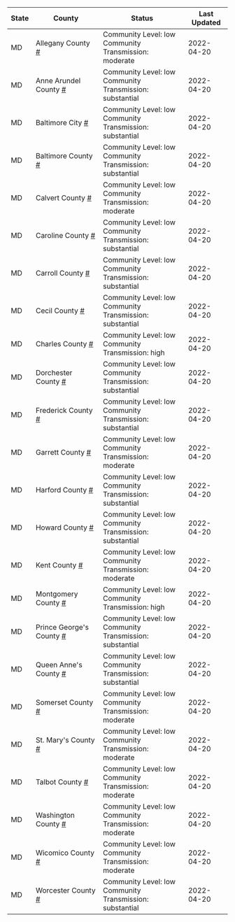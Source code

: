State | County | Status | Last Updated
--- | --- | --- | --- 
MD | Allegany County <a href="#allegany_county">#</a> | <a name="allegany_county"></a>Community Level: low<br/>Community Transmission: moderate | 2022-04-20
MD | Anne Arundel County <a href="#anne_arundel_county">#</a> | <a name="anne_arundel_county"></a>Community Level: low<br/>Community Transmission: substantial | 2022-04-20
MD | Baltimore City <a href="#baltimore_city">#</a> | <a name="baltimore_city"></a>Community Level: low<br/>Community Transmission: substantial | 2022-04-20
MD | Baltimore County <a href="#baltimore_county">#</a> | <a name="baltimore_county"></a>Community Level: low<br/>Community Transmission: substantial | 2022-04-20
MD | Calvert County <a href="#calvert_county">#</a> | <a name="calvert_county"></a>Community Level: low<br/>Community Transmission: moderate | 2022-04-20
MD | Caroline County <a href="#caroline_county">#</a> | <a name="caroline_county"></a>Community Level: low<br/>Community Transmission: substantial | 2022-04-20
MD | Carroll County <a href="#carroll_county">#</a> | <a name="carroll_county"></a>Community Level: low<br/>Community Transmission: substantial | 2022-04-20
MD | Cecil County <a href="#cecil_county">#</a> | <a name="cecil_county"></a>Community Level: low<br/>Community Transmission: substantial | 2022-04-20
MD | Charles County <a href="#charles_county">#</a> | <a name="charles_county"></a>Community Level: low<br/>Community Transmission: high | 2022-04-20
MD | Dorchester County <a href="#dorchester_county">#</a> | <a name="dorchester_county"></a>Community Level: low<br/>Community Transmission: substantial | 2022-04-20
MD | Frederick County <a href="#frederick_county">#</a> | <a name="frederick_county"></a>Community Level: low<br/>Community Transmission: substantial | 2022-04-20
MD | Garrett County <a href="#garrett_county">#</a> | <a name="garrett_county"></a>Community Level: low<br/>Community Transmission: moderate | 2022-04-20
MD | Harford County <a href="#harford_county">#</a> | <a name="harford_county"></a>Community Level: low<br/>Community Transmission: substantial | 2022-04-20
MD | Howard County <a href="#howard_county">#</a> | <a name="howard_county"></a>Community Level: low<br/>Community Transmission: substantial | 2022-04-20
MD | Kent County <a href="#kent_county">#</a> | <a name="kent_county"></a>Community Level: low<br/>Community Transmission: moderate | 2022-04-20
MD | Montgomery County <a href="#montgomery_county">#</a> | <a name="montgomery_county"></a>Community Level: low<br/>Community Transmission: high | 2022-04-20
MD | Prince George's County <a href="#prince_george's_county">#</a> | <a name="prince_george's_county"></a>Community Level: low<br/>Community Transmission: substantial | 2022-04-20
MD | Queen Anne's County <a href="#queen_anne's_county">#</a> | <a name="queen_anne's_county"></a>Community Level: low<br/>Community Transmission: substantial | 2022-04-20
MD | Somerset County <a href="#somerset_county">#</a> | <a name="somerset_county"></a>Community Level: low<br/>Community Transmission: moderate | 2022-04-20
MD | St. Mary's County <a href="#st._mary's_county">#</a> | <a name="st._mary's_county"></a>Community Level: low<br/>Community Transmission: moderate | 2022-04-20
MD | Talbot County <a href="#talbot_county">#</a> | <a name="talbot_county"></a>Community Level: low<br/>Community Transmission: moderate | 2022-04-20
MD | Washington County <a href="#washington_county">#</a> | <a name="washington_county"></a>Community Level: low<br/>Community Transmission: moderate | 2022-04-20
MD | Wicomico County <a href="#wicomico_county">#</a> | <a name="wicomico_county"></a>Community Level: low<br/>Community Transmission: moderate | 2022-04-20
MD | Worcester County <a href="#worcester_county">#</a> | <a name="worcester_county"></a>Community Level: low<br/>Community Transmission: substantial | 2022-04-20

